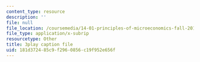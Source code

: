 ```yaml
---
content_type: resource
description: ''
file: null
file_location: /coursemedia/14-01-principles-of-microeconomics-fall-2018/181d372485c9f2960856c19f952e656f_BF1ZtGIjTik.srt
file_type: application/x-subrip
resourcetype: Other
title: 3play caption file
uid: 181d3724-85c9-f296-0856-c19f952e656f
---
```

